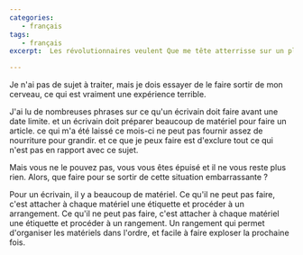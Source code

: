 ```yaml
---
categories:
   - français
tags:
   - français
excerpt:  Les révolutionnaires veulent Que me tête atterrisse sur un plateau d'argent Une simple marionnette a un seul fil Oh, qui voudrait jamais être roi?

---
```






Je n'ai pas de sujet à traiter, mais je dois essayer de le faire sortir de mon cerveau, ce qui est vraiment une expérience terrible.



J'ai lu de nombreuses phrases sur ce qu'un écrivain doit faire avant une date limite. et un écrivain doit préparer beaucoup de matériel pour faire un article. ce qui m'a été laissé ce mois-ci ne peut pas fournir assez de nourriture pour grandir. et ce que je peux faire est d'exclure tout ce qui n'est pas en rapport avec ce sujet.



Mais vous ne le pouvez pas, vous vous êtes épuisé et il ne vous reste plus rien. Alors, que faire pour se sortir de cette situation embarrassante ?



Pour un écrivain, il y a beaucoup de matériel. Ce qu'il ne peut pas faire, c'est attacher à chaque matériel une étiquette et procéder à un arrangement. Ce qu'il ne peut pas faire, c'est attacher à chaque matériel une étiquette et procéder à un rangement. Un rangement qui permet d'organiser les matériels dans l'ordre, et facile à faire exploser la prochaine fois.
